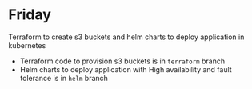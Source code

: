 # Friday
Terraform to create s3 buckets and helm charts to deploy application in kubernetes

* Terraform code to provision s3 buckets is in `terraform` branch
* Helm charts to deploy application with High availability and fault tolerance is in `helm` branch


